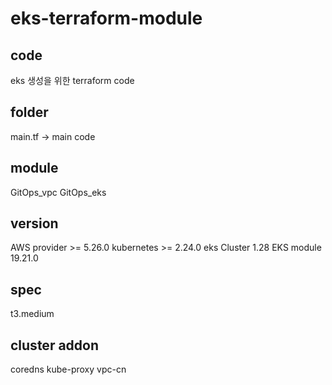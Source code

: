 # eks-terraform-module
## code
eks 생성을 위한 terraform code

## folder
main.tf -> main code

## module
GitOps_vpc
GitOps_eks 

## version
AWS provider >= 5.26.0
kubernetes >= 2.24.0
eks Cluster 1.28
EKS module 19.21.0

## spec
t3.medium

## cluster addon
coredns
kube-proxy
vpc-cn


